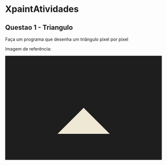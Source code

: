 # XpaintAtividades

## Questao 1 - Triangulo
Faça um programa que desenha um triângulo pixel por pixel

<p>Imagem de referência:</p>

![Referencia_Atividade1](exemplo1.png)

